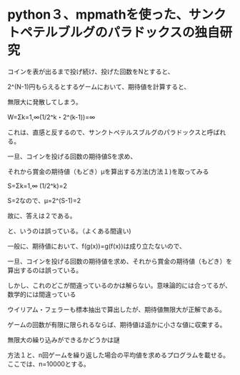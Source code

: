 # python３、mpmathを使った、サンクトペテルブルグのパラドックスの独自研究

コインを表が出るまで投げ続け、投げた回数をNとすると、

2^(N-1)円もらえるとするゲームにおいて、期待値を計算すると、

無限大に発散してしまう。

W=Σk=1,∞(1/2^k・2^(k-1))=∞

これは、直感と反するので、サンクトペテルスブルグのパラドックスと呼ばれる。


一旦、コインを投げる回数の期待値Sを求め、

それから賞金の期待値（もどき）μを算出する方法(方法１)を取ってみる

S=Σk=1,∞ (1/2^k)=2

S=2なので、μ=2^(S-1)=2

故に、答えは２である。

と、いうのは誤っている。（よくある間違い)


一般に、期待値において、f(g(x))=g(f(x))は成り立たないので、

一旦、コインを投げる回数の期待値を求め、それから賞金の期待値（もどき）を算出するのは誤っている。

しかし、これのどこが間違っているのかは解らない。意味論的には合ってるが、数学的には間違っている

ウイリアム・フェラーも標本抽出で算出したが、期待値無限大が正解である。

ゲームの回数が有限に限られるならば、期待値は遥かに小さな値に収束する。

無限大の繰り込みができるかどうかは謎


方法１と、n回ゲームを繰り返した場合の平均値を求めるプログラムを載せる。ここでは、n=10000とする。
